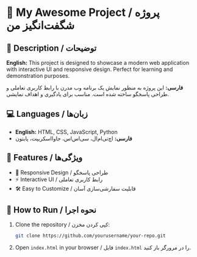 # 🚀 My Awesome Project / پروژه شگفت‌انگیز من

## 📝 Description / توضیحات
**English:**
This project is designed to showcase a modern web application with interactive UI and responsive design. Perfect for learning and demonstration purposes.

**فارسی:**
این پروژه به منظور نمایش یک برنامه وب مدرن با رابط کاربری تعاملی و طراحی پاسخگو ساخته شده است. مناسب برای یادگیری و اهداف نمایشی.

## 💻 Languages / زبان‌ها
- **English:** HTML, CSS, JavaScript, Python
- **فارسی:** اچ‌تی‌ام‌ال، سی‌اس‌اس، جاوااسکریپت، پایتون

## 🎯 Features / ویژگی‌ها
- 🌟 Responsive Design / طراحی پاسخگو
- ⚡ Interactive UI / رابط کاربری تعاملی
- 🛠 Easy to Customize / قابلیت سفارشی‌سازی آسان

## 📌 How to Run / نحوه اجرا
1. Clone the repository / کپی کردن مخزن:
   ```bash
   git clone https://github.com/yourusername/your-repo.git
   ```
2. Open `index.html` in your browser / فایل `index.html` را در مرورگر باز کنید.

